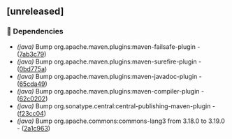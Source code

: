 ## [unreleased]

### 🤖 Dependencies

- *(java)* Bump org.apache.maven.plugins:maven-failsafe-plugin - ([7ab3c79](https://github.com/jexxa-projects/ESPAdapters/commit/7ab3c79a675b2b4b505d1ad4e4ad3a669c845637))
- *(java)* Bump org.apache.maven.plugins:maven-surefire-plugin - ([0bd775a](https://github.com/jexxa-projects/ESPAdapters/commit/0bd775a8535c89423d601be297f2258b98a7c2ba))
- *(java)* Bump org.apache.maven.plugins:maven-javadoc-plugin - ([65cda49](https://github.com/jexxa-projects/ESPAdapters/commit/65cda496d6f14182edc030b1a373ec27ccbbad87))
- *(java)* Bump org.apache.maven.plugins:maven-compiler-plugin - ([62c0202](https://github.com/jexxa-projects/ESPAdapters/commit/62c02025b039c931a953dad10dddd7d866a02f86))
- *(java)* Bump org.sonatype.central:central-publishing-maven-plugin - ([f23cc04](https://github.com/jexxa-projects/ESPAdapters/commit/f23cc042bb3f89527c9d7a2393041cb4dfa940ab))
- *(java)* Bump org.apache.commons:commons-lang3 from 3.18.0 to 3.19.0 - ([2a1c963](https://github.com/jexxa-projects/ESPAdapters/commit/2a1c96380b34fb38bf57dae7412112388ecb8ce9))

<!-- generated by git-cliff -->
